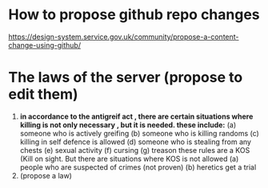 # How to propose github repo changes
https://design-system.service.gov.uk/community/propose-a-content-change-using-github/
# The laws of the server (propose to edit them)
1. **in accordance to the antigreif act , there are certain situations where killing is not only necessary
, but it is needed. these include:**
(a) someone who is actively greifing
(b) someone who is killing randoms
(c) killing in self defence is allowed 
(d) someone who is stealing from any chests
(e) sexual activity
(f) cursing
(g) treason
these rules are a KOS (Kill on sight. But there are situations where KOS is not allowed
(a) people who are suspected of crimes (not proven)
(b) heretics get a trial
2. (propose a law)
